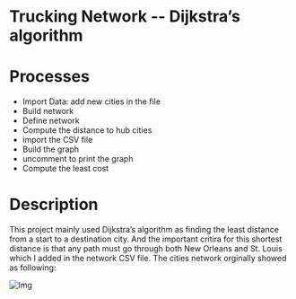 # Trucking Network -- Dijkstra’s algorithm

# Processes
- Import Data: add new cities in the file
- Build network
- Define network
- Compute the distance to hub cities
- import the CSV file
- Build the graph
- uncomment to print the graph
- Compute the least cost

# Description
This project mainly used Dijkstra’s algorithm as finding the least distance from a start to a destination city. And the important critira for this shortest distance is that any path must go through both New Orleans and St. Louis which I added in the network CSV file. The cities network orginally showed as following:

![Img](https://github.com/z0o0z/Python-I/blob/main/Project%203/Img/image.png)
